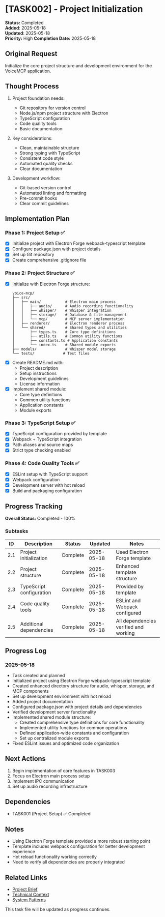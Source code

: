 # [TASK002] - Project Initialization

**Status:** Completed  
**Added:** 2025-05-18  
**Updated:** 2025-05-18  
**Priority:** High
**Completion Date:** 2025-05-18

## Original Request
Initialize the core project structure and development environment for the VoiceMCP application.

## Thought Process
1. Project foundation needs:
   - Git repository for version control
   - Node.js/npm project structure with Electron
   - TypeScript configuration
   - Code quality tools
   - Basic documentation

2. Key considerations:
   - Clean, maintainable structure
   - Strong typing with TypeScript
   - Consistent code style
   - Automated quality checks
   - Clear documentation

3. Development workflow:
   - Git-based version control
   - Automated linting and formatting
   - Pre-commit hooks
   - Clear commit guidelines

## Implementation Plan

### Phase 1: Project Setup ✅
- [x] Initialize project with Electron Forge webpack-typescript template
- [x] Configure package.json with project details
- [x] Set up Git repository
- [x] Create comprehensive .gitignore file

### Phase 2: Project Structure ✅
- [x] Initialize with Electron Forge structure:
  ```
  voice-mcp/
  ├── src/
  │   ├── main/           # Electron main process
  │   │   ├── audio/      # Audio recording functionality
  │   │   ├── whisper/    # Whisper integration
  │   │   ├── storage/    # Database & file management
  │   │   └── mcp/        # MCP server implementation
  │   ├── renderer/       # Electron renderer process
  │   └── shared/         # Shared types and utilities
  │       ├── types.ts    # Core type definitions
  │       ├── utils.ts    # Common utility functions
  │       ├── constants.ts # Application constants
  │       └── index.ts    # Shared module exports
  ├── models/             # Whisper model storage
  └── tests/             # Test files
  ```
- [x] Create README.md with:
  - Project description
  - Setup instructions
  - Development guidelines
  - License information
- [x] Implement shared module:
  - Core type definitions
  - Common utility functions
  - Application constants
  - Module exports

### Phase 3: TypeScript Setup ✅
- [x] TypeScript configuration provided by template
- [x] Webpack + TypeScript integration
- [x] Path aliases and source maps
- [x] Strict type checking enabled

### Phase 4: Code Quality Tools ✅
- [x] ESLint setup with TypeScript support
- [x] Webpack configuration
- [x] Development server with hot reload
- [x] Build and packaging configuration

## Progress Tracking

**Overall Status:** Completed - 100%

### Subtasks
| ID | Description | Status | Updated | Notes |
|----|-------------|--------|---------|-------|
| 2.1 | Project initialization | Complete | 2025-05-18 | Used Electron Forge template |
| 2.2 | Project structure | Complete | 2025-05-18 | Enhanced template structure |
| 2.3 | TypeScript configuration | Complete | 2025-05-18 | Provided by template |
| 2.4 | Code quality tools | Complete | 2025-05-18 | ESLint and Webpack configured |
| 2.5 | Additional dependencies | Complete | 2025-05-18 | All dependencies verified and working |

## Progress Log

### 2025-05-18
- Task created and planned
- Initialized project using Electron Forge webpack-typescript template
- Created enhanced directory structure for audio, whisper, storage, and MCP components
- Set up development environment with hot reload
- Added project documentation
- Configured package.json with project details and dependencies
- Verified development server functionality
- Implemented shared module structure:
  - Created comprehensive type definitions for core functionality
  - Implemented utility functions for common operations
  - Defined application-wide constants and configuration
  - Set up centralized module exports
- Fixed ESLint issues and optimized code organization

## Next Actions
1. Begin implementation of core features in TASK003
2. Focus on Electron main process setup
3. Implement IPC communication
4. Set up audio recording infrastructure

## Dependencies
- TASK001 (Project Setup) ✅ Completed

## Notes
- Using Electron Forge template provided a more robust starting point
- Template includes webpack configuration for better development experience
- Hot reload functionality working correctly
- Need to verify all dependencies are properly integrated

## Related Links
- [Project Brief](../projectbrief.md)
- [Technical Context](../techContext.md)
- [System Patterns](../systemPatterns.md)

This task file will be updated as progress continues.
